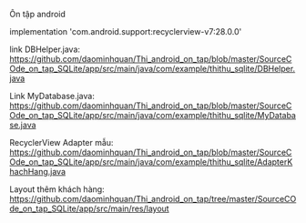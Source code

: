 Ôn tập android

implementation 'com.android.support:recyclerview-v7:28.0.0'


link DBHelper.java:
https://github.com/daominhquan/Thi_android_on_tap/blob/master/SourceCOde_on_tap_SQLite/app/src/main/java/com/example/thithu_sqlite/DBHelper.java


Link MyDatabase.java:
https://github.com/daominhquan/Thi_android_on_tap/blob/master/SourceCOde_on_tap_SQLite/app/src/main/java/com/example/thithu_sqlite/MyDatabase.java

RecyclerView Adapter mẫu: 
https://github.com/daominhquan/Thi_android_on_tap/blob/master/SourceCOde_on_tap_SQLite/app/src/main/java/com/example/thithu_sqlite/AdapterKhachHang.java



Layout thêm khách hàng:
https://github.com/daominhquan/Thi_android_on_tap/tree/master/SourceCOde_on_tap_SQLite/app/src/main/res/layout
